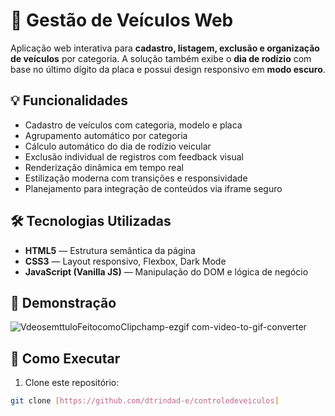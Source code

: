 # 🚗 Gestão de Veículos Web

Aplicação web interativa para **cadastro, listagem, exclusão e organização de veículos** por categoria. A solução também exibe o **dia de rodízio** com base no último dígito da placa e possui design responsivo em **modo escuro**.

## 💡 Funcionalidades

- Cadastro de veículos com categoria, modelo e placa
- Agrupamento automático por categoria
- Cálculo automático do dia de rodízio veicular
- Exclusão individual de registros com feedback visual
- Renderização dinâmica em tempo real
- Estilização moderna com transições e responsividade
- Planejamento para integração de conteúdos via iframe seguro

## 🛠️ Tecnologias Utilizadas

- **HTML5** — Estrutura semântica da página
- **CSS3** — Layout responsivo, Flexbox, Dark Mode
- **JavaScript (Vanilla JS)** — Manipulação do DOM e lógica de negócio

## 📸 Demonstração

![VdeosemttuloFeitocomoClipchamp-ezgif com-video-to-gif-converter](https://github.com/user-attachments/assets/18b7cbd3-61ea-4a41-bffd-023e62c55f50)





## 🔧 Como Executar

1. Clone este repositório:
```bash
git clone [https://github.com/dtrindad-e/controledeveiculos] 
